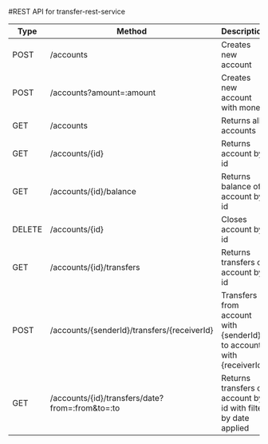 #REST API for transfer-rest-service

Type | Method          | Description
-----|-----------|----------------------
POST | /accounts | 	Creates new account
POST | /accounts?amount=:amount 	| Creates new account with money
GET | /accounts 	| Returns all accounts
GET | /accounts/{id} |	Returns account by id
GET | /accounts/{id}/balance | Returns balance of account by id
DELETE | /accounts/{id} 	|Closes account by id
GET | /accounts/{id}/transfers 	| Returns transfers of account by id
POST | /accounts/{senderId}/transfers/{receiverId} 	| Transfers from account with {senderId} to account with {receiverId}
GET | /accounts/{id}/transfers/date?from=:from&to=:to 	|Returns transfers of account by id with filter by date applied

